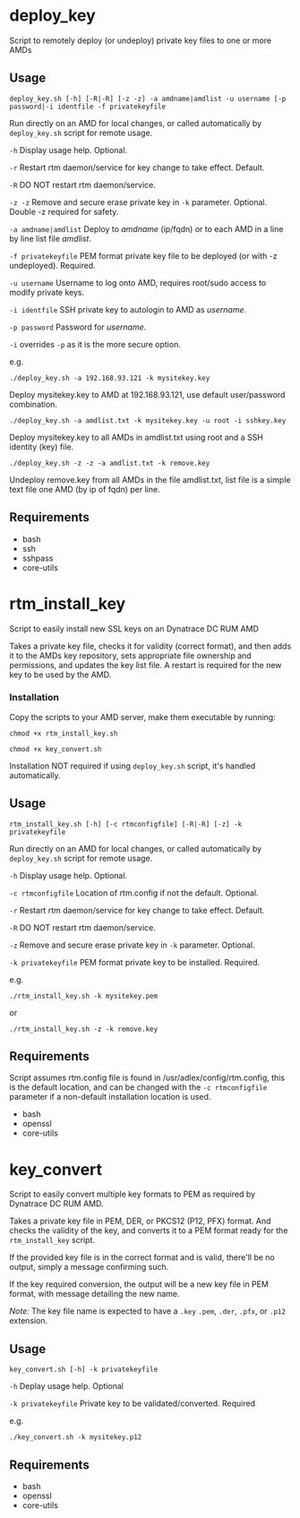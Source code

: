 # deploy_key
Script to remotely deploy (or undeploy) private key files to one or more AMDs

## Usage
`deploy_key.sh [-h] [-R|-R] [-z -z] -a amdname|amdlist -u username [-p password|-i identfile -f privatekeyfile`

Run directly on an AMD for local changes, or called automatically by `deploy_key.sh` script for remote usage.



`-h` Display usage help. Optional.

`-r` Restart rtm daemon/service for key change to take effect. Default.

`-R` DO NOT restart rtm daemon/service.

`-z -z` Remove and secure erase private key in `-k` parameter. Optional. Double -z required for safety.

`-a amdname|amdlist` Deploy to _amdname_ (ip/fqdn) or to each AMD in a line by line list file _amdlist_.

`-f privatekeyfile`	PEM format private key file to be deployed (or with -z undeployed). Required.

`-u username` Username to log onto AMD, requires root/sudo access to modify private keys.

`-i identfile` SSH private key to autologin to AMD as _username_.

`-p password` Password for _username_.



`-i` overrides `-p` as it is the more secure option.




e.g.

`./deploy_key.sh -a 192.168.93.121 -k mysitekey.key`

Deploy mysitekey.key to AMD at 192.168.93.121, use default user/password combination.

`./deploy_key.sh -a amdlist.txt -k mysitekey.key -u root -i sshkey.key`

Deploy mysitekey.key to all AMDs in amdlist.txt using root and a SSH identity (key) file.

`./deploy_key.sh -z -z -a amdlist.txt -k remove.key`

Undeploy remove.key from all AMDs in the file amdlist.txt, list file is a simple text file one AMD (by ip of fqdn) per line.



## Requirements

* bash
* ssh
* sshpass
* core-utils





# rtm_install_key
Script to easily install new SSL keys on an Dynatrace DC RUM AMD

Takes a private key file, checks it for validity (correct format), and then adds it to the AMDs key repository, sets appropriate file ownership and permissions, and updates the key list file.
A restart is required for the new key to be used by the AMD.



### Installation
Copy the scripts to your AMD server, make them executable by running:

`chmod +x rtm_install_key.sh`

`chmod +x key_convert.sh`



Installation NOT required if using `deploy_key.sh` script, it's handled automatically.



## Usage
`rtm_install_key.sh [-h] [-c rtmconfigfile] [-R|-R] [-z] -k privatekeyfile`

Run directly on an AMD for local changes, or called automatically by `deploy_key.sh` script for remote usage.



`-h` Display usage help. Optional.

`-c rtmconfigfile` Location of rtm.config if not the default. Optional.

`-r` Restart rtm daemon/service for key change to take effect. Default.

`-R` DO NOT restart rtm daemon/service.

`-z` Remove and secure erase private key in `-k` parameter. Optional.

`-k privatekeyfile`	PEM format private key to be installed. Required.



e.g.

`./rtm_install_key.sh -k mysitekey.pem`

or

`./rtm_install_key.sh -z -k remove.key`



## Requirements
Script assumes rtm.config file is found in /usr/adlex/config/rtm.config, this is the default location, and can be changed with the `-c rtmconfigfile` parameter if a non-default installation location is used.

* bash
* openssl
* core-utils


# key_convert
Script to easily convert multiple key formats to PEM as required by Dynatrace DC RUM AMD.

Takes a private key file in PEM, DER, or PKCS12 (P12, PFX) format. And checks the validity of the key, and converts it to a PEM format ready for the `rtm_install_key` script.

If the provided key file is in the correct format and is valid, there'll be no output, simply a message confirming such.

If the key required conversion, the output will be a new key file in PEM format, with message detailing the new name.

*Note:* The key file name is expected to have a `.key` `.pem`, `.der`, `.pfx`, or `.p12` extension.


## Usage
`key_convert.sh [-h] -k privatekeyfile`

`-h` Deplay usage help. Optional

`-k privatekeyfile` Private key to be validated/converted. Required

e.g.

`./key_convert.sh -k mysitekey.p12`


## Requirements

* bash
* openssl
* core-utils
 
